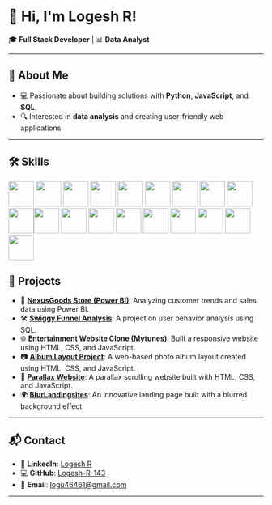 # 👋 Hi, I'm Logesh R!

🎓 **Full Stack Developer** | 📊 **Data Analyst**  

---

## 🌟 About Me
- 💻 Passionate about building solutions with **Python**, **JavaScript**, and **SQL**.
- 🔍 Interested in **data analysis** and creating user-friendly web applications.

---

## 🛠️ Skills
<img height="50" width="50" src="https://img.icons8.com/color/48/000000/python.png" /> <img height="50" width="50" src="https://img.icons8.com/color/48/000000/c-programming.png" /> <img height="50" width="50" src="https://img.icons8.com/color/48/000000/c-plus-plus-logo.png" /> <img height="50" width="50" src="https://img.icons8.com/color/48/000000/java-coffee-cup-logo.png" /> <img height="50" width="50" src="https://img.icons8.com/color/48/000000/html-5.png" /> <img height="50" width="50" src="https://img.icons8.com/color/48/000000/css3.png" /> <img height="50" width="50" src="https://img.icons8.com/color/48/000000/sass.png"/> <img height="50" width="50" src="https://img.icons8.com/color/48/000000/bootstrap.png" />
<img height="50" width="50" src="https://img.icons8.com/color/48/000000/javascript.png"/><img height="50" width="50" src="https://img.icons8.com/color/48/000000/tensorflow.png"/><img height="50" width="50" src="https://img.icons8.com/fluent/48/000000/arduino.png"/> <img height="50" width="50" src="https://img.icons8.com/color/48/000000/react-native.png"/> <img height="50" width="50" src="https://img.icons8.com/color/48/000000/google-firebase-console.png"/> <img height="50" width="50" src="https://img.icons8.com/color/48/000000/mysql-logo.png"/> <img height="50" width="50" src="https://img.icons8.com/color/48/000000/mongodb.png"/> <img height="50" width="50" src="https://img.icons8.com/color/48/000000/nodejs.png"/> <img height="50" width="50" src="https://img.icons8.com/color/48/000000/spring-logo.png"/> <img height="50" width="50" src="https://img.icons8.com/fluency/48/000000/handlebar-mustache.png"/> <img height="50" width="50" src="https://img.icons8.com/color/48/null/graphql.png"/>


## 📂 Projects
- 🚀 **[NexusGoods Store (Power BI)](your-link-here)**: Analyzing customer trends and sales data using Power BI.
- 🛠️ **[Swiggy Funnel Analysis](your-link-here)**: A project on user behavior analysis using SQL.
- 🌐 **[Entertainment Website Clone (Mytunes)](your-link-here)**: Built a responsive website using HTML, CSS, and JavaScript.
- 📷 **[Album Layout Project](your-link-here)**: A web-based photo album layout created using HTML, CSS, and JavaScript.
- 🎨 **[Parallax Website](your-link-here)**: A parallax scrolling website built with HTML, CSS, and JavaScript.
- 🌍 **[BlurLandingsites](your-link-here)**: An innovative landing page built with a blurred background effect.

---

## 📬 Contact
- 💼 **LinkedIn**: [Logesh R](https://www.linkedin.com/in/logesh-r-74398a213)
- 💻 **GitHub**: [Logesh-R-143](https://github.com/Logesh-R-143)
- 📧 **Email**: logu46461@gmail.com

---
